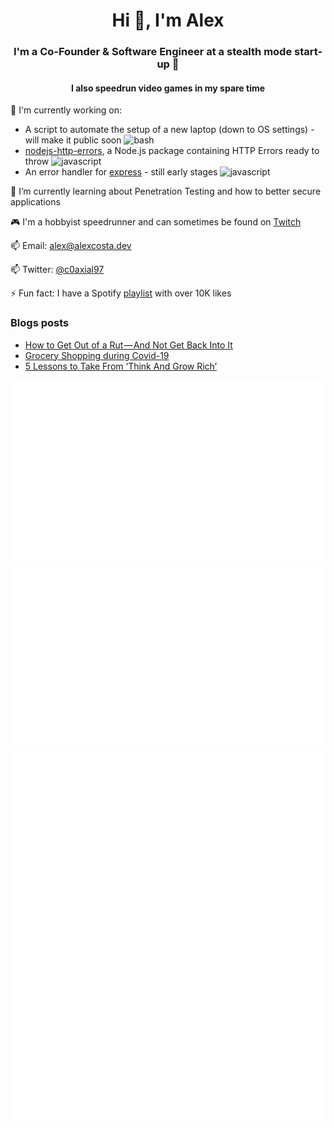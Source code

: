 <h1 align="center">Hi 👋, I'm Alex</h1>
<h3 align="center">I'm a Co-Founder & Software Engineer at a stealth mode start-up 🤫</h3>
<h4 align="center">I also speedrun video games in my spare time</h4>


🔭 I'm currently working on:

- A script to automate the setup of a new laptop (down to OS settings) - will make it public soon ![bash]
- [nodejs-http-errors], a Node.js package containing HTTP Errors ready to throw ![javascript]
- An error handler for [express] - still early stages ![javascript]

🌱 I’m currently learning about Penetration Testing and how to better secure applications

:video_game: I'm a hobbyist speedrunner and can sometimes be found on [Twitch]

📫 Email: [alex@alexcosta.dev](mailto:alex@alexcosta.dev)

📫 Twitter: [@c0axial97](https://twitter.com/c0axial97)

⚡ Fun fact: I have a Spotify [playlist] with over 10K likes

### Blogs posts

<!-- BLOG-POST-LIST:START -->
- [How to Get Out of a Rut — And Not Get Back Into It](https://alexandrepcosta.medium.com/how-to-get-out-of-a-rut-17b8eb8c8698?source=rss-b58b38f0034d------2)
- [Grocery Shopping during Covid-19](https://alexandrepcosta.medium.com/grocery-shopping-during-covid-19-35f483f94457?source=rss-b58b38f0034d------2)
- [5 Lessons to Take From ‘Think And Grow Rich’](https://medium.com/swlh/5-lessons-to-take-from-think-and-grow-rich-29e59af50d04?source=rss-b58b38f0034d------2)

![](https://raw.githubusercontent.com/alexcosta97/github-stats/master/generated/overview.svg#gh-dark-mode-only)
![](https://raw.githubusercontent.com/alexcosta97/github-stats/master/generated/overview.svg#gh-light-mode-only)
![](https://raw.githubusercontent.com/alexcosta97/github-stats/master/generated/languages.svg#gh-dark-mode-only)
![](https://raw.githubusercontent.com/alexcosta97/github-stats/master/generated/languages.svg#gh-light-mode-only)


<!-- BLOG-POST-LIST:END -->

<!-- <h3 align="left">Connect with me:</h3>
<p align="left">
<a href="https://twitter.com/alexcosta9716" target="blank"><img align="center" src="https://raw.githubusercontent.com/rahuldkjain/github-profile-readme-generator/master/src/images/icons/Social/twitter.svg" alt="alexcosta9716" height="30" width="40" /></a>
<a href="https://linkedin.com/in/alex-costa-045065134" target="blank"><img align="center" src="https://raw.githubusercontent.com/rahuldkjain/github-profile-readme-generator/master/src/images/icons/Social/linked-in-alt.svg" alt="alex-costa-045065134" height="30" width="40" /></a>
<a href="https://instagram.com/coding_barista" target="blank"><img align="center" src="https://raw.githubusercontent.com/rahuldkjain/github-profile-readme-generator/master/src/images/icons/Social/instagram.svg" alt="coding_barista" height="30" width="40" /></a>
<a href="https://medium.com/@alexandrepcosta" target="blank"><img align="center" src="https://raw.githubusercontent.com/rahuldkjain/github-profile-readme-generator/master/src/images/icons/Social/medium.svg" alt="@alexandrepcosta" height="30" width="40" /></a>
<a href="https://discord.gg/c0axial#5551" target="blank"><img align="center" src="https://raw.githubusercontent.com/rahuldkjain/github-profile-readme-generator/master/src/images/icons/Social/discord.svg" alt="c0axial#5551" height="30" width="40" /></a>
<a href="https://open.spotify.com/user/paulo.costa.a.s?si=4bf6a02260944cca">
  <img align="center" alt="Alex's Spotify" width="22px" src="https://raw.githubusercontent.com/peterthehan/peterthehan/master/assets/spotify.svg" />
</a>
</p>
 -->

[playlist]:https://open.spotify.com/playlist/2ZJK3YXjCfQe77lSs9FwNP?si=d3814795864b4823
[express]:https://github.com/expressjs/express
[nodejs-http-errors]:https://github.com/alexcosta97/nodejs-http-errors
[Twitch]:https://twitch.tv/c0axial97

<!-- Logos here -->
[bash]:https://img.shields.io/badge/Shell-161b22?style=flat&logo=gnubash&logoColor=4eaa25
[typescript]:https://img.shields.io/badge/TypeScript-161b22?style=flat&logo=typescript&logoColor=3178c6
[javascript]:https://img.shields.io/badge/JavaScript-161b22?style=flat&logo=javascript&logoColor=f1e05a
[react]:https://img.shields.io/badge/React-161b22?style=flat&logo=react
[vue]:https://img.shields.io/badge/Vue-161b22?style=flat&logo=vue.js&logoColor=41b883
[angular]:https://img.shields.io/badge/Angular-161b22?style=flat&logo=angular&logoColor=41b883